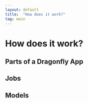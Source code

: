 ```yaml
---
layout: default
title:  "How does it work?"
tag: main
---
```


# How does it work?
## Parts of a Dragonfly App
## Jobs
## Models
